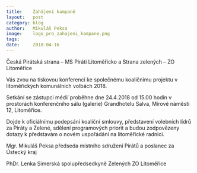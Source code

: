 ```yaml
---
title:	  Zahájení kampaně
layout:	  post
category: blog
author:	  Mikuláš Peksa
image:	  logo_pro_zahajeni_kampane.png
tags:
date:	  2018-04-16
---
```


Česká Pirátská strana – MS Piráti Litoměřicko a Strana zelených – ZO Litoměřice
 
Vás zvou na tiskovou konferenci ke společnému koaličnímu projektu v litoměřických komunálních volbách 2018.
 
Setkání se zástupci médií proběhne dne 24.4.2018 od 15.00 hodin v prostorách konferenčního sálu (galerie) Grandhotelu Salva, Mírové náměstí 12, Litoměřice.
 
Dojde k oficiálnímu podepsání koaliční smlouvy, představení volebních lídrů za Piráty a Zelené, sdělení programových priorit a budou zodpovězeny dotazy k představám o novém uspořádání na litoměřické radnici.
 
Mgr. Mikuláš Peksa
předseda místního sdružení Pirátů a poslanec za Ústecký kraj
 
PhDr. Lenka Simerská
spolupředsedkyně Zelených ZO Litoměřice

